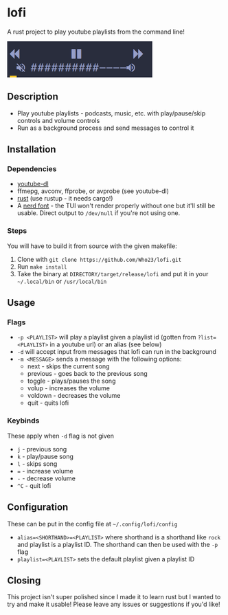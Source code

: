 # lofi
A rust project to play youtube playlists from the command line!

![a small interface](.github/sample.png)

## Description
- Play youtube playlists - podcasts, music, etc. with play/pause/skip controls and volume controls
- Run as a background process and send messages to control it
  
## Installation

### Dependencies
- [youtube-dl](https://github.com/ytdl-org/youtube-dl)
- ffmepg, avconv, ffprobe, or avprobe (see youtube-dl)
- [rust](https://www.rust-lang.org/tools/install) (use rustup - it needs cargo!)
- A [nerd font](https://github.com/ryanoasis/nerd-fonts) - the TUI won't render properly without one but it'll still be usable. Direct output to `/dev/null` if you're not using one.


### Steps
You will have to build it from source with the given makefile:
1. Clone with `git clone https://github.com/Who23/lofi.git`
2. Run `make install`
3. Take the binary at `DIRECTORY/target/release/lofi` and put it in your `~/.local/bin` or `/usr/local/bin`

## Usage
### Flags
- `-p <PLAYLIST>` will play a playlist given a playlist id (gotten from `?list=<PLAYLIST>` in a youtube url) or an alias (see below)
- `-d` will accept input from messages that lofi can run in the background
- `-m <MESSAGE>` sends a message with the following options: 
  - next - skips the current song
  - previous - goes back to the previous song
  - toggle - plays/pauses the song
  - volup - increases the volume
  - voldown - decreases the volume
  - quit - quits lofi
  
### Keybinds
These apply when `-d` flag is not given
- `j` - previous song
- `k` - play/pause song
- `l` - skips song
- `=` - increase volume
- `-` - decrease volume
- `^C` - quit lofi

## Configuration
These can be put in the config file at `~/.config/lofi/config`
- `alias=<SHORTHAND>=<PLAYLIST>` where shorthand is a shorthand like `rock` and playlist is a playlist ID. The shorthand can then be used with the `-p` flag
- `playlist=<PLAYLIST>` sets the default playlist given a playlist ID

## Closing
This project isn't super polished since I made it to learn rust but I wanted to try and make it usable! Please leave any issues or suggestions if you'd like!


